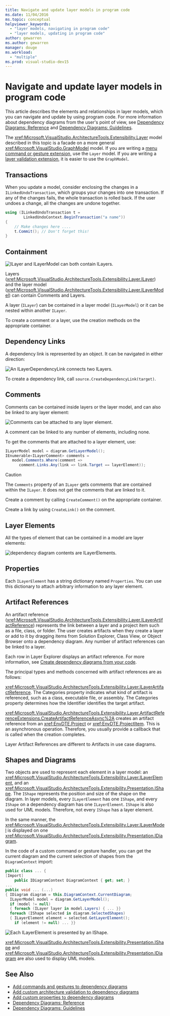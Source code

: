 ```yaml
---
title: Navigate and update layer models in program code
ms.date: 11/04/2016
ms.topic: conceptual
helpviewer_keywords:
  - "layer models, navigating in program code"
  - "layer models, updating in program code"
author: gewarren
ms.author: gewarren
manager: douge
ms.workload:
  - "multiple"
ms.prod: visual-studio-dev15
---
```

# Navigate and update layer models in program code

This article describes the elements and relationships in layer models, which you can navigate and update by using program code. For more information about dependency diagrams from the user's point of view, see [Dependency Diagrams: Reference](../modeling/layer-diagrams-reference.md) and [Dependency Diagrams: Guidelines](../modeling/layer-diagrams-guidelines.md).

The <xref:Microsoft.VisualStudio.ArchitectureTools.Extensibility.Layer> model described in this topic is a facade on a more general <xref:Microsoft.VisualStudio.GraphModel> model. If you are writing a [menu command or gesture extension](../modeling/add-commands-and-gestures-to-layer-diagrams.md), use the `Layer` model. If you are writing a [layer validation extension](../modeling/add-custom-architecture-validation-to-layer-diagrams.md), it is easier to use the `GraphModel`.

## Transactions

When you update a model, consider enclosing the changes in a `ILinkedUndoTransaction`, which groups your changes into one transaction. If any of the changes fails, the whole transaction is rolled back. If the user undoes a change, all the changes are undone together.

```csharp
using (ILinkedUndoTransaction t =
        LinkedUndoContext.BeginTransaction("a name"))
{
    // Make changes here ....
    t.Commit(); // Don't forget this!
}
```

## Containment

![ILayer and ILayerModel can both contain ILayers.](../modeling/media/layerapi_containment.png)

Layers (<xref:Microsoft.VisualStudio.ArchitectureTools.Extensibility.Layer.ILayer>) and the layer model (<xref:Microsoft.VisualStudio.ArchitectureTools.Extensibility.Layer.ILayerModel>) can contain Comments and Layers.

A layer (`ILayer`) can be contained in a layer model (`ILayerModel`) or it can be nested within another `ILayer`.

To create a comment or a layer, use the creation methods on the appropriate container.

## Dependency Links

A dependency link is represented by an object. It can be navigated in either direction:

![An ILayerDependencyLink connects two ILayers.](../modeling/media/layerapi_dependency.png)

To create a dependency link, call `source.CreateDependencyLink(target)`.

## Comments

Comments can be contained inside layers or the layer model, and can also be linked to any layer element:

![Comments can be attached to any layer element.](../modeling/media/layerapi_comments.png)

A comment can be linked to any number of elements, including none.

To get the comments that are attached to a layer element, use:

```csharp
ILayerModel model = diagram.GetLayerModel();
IEnumerable<ILayerComment> comments =
   model.Comments.Where(comment =>
      comment.Links.Any(link => link.Target == layerElement));
```

> [!CAUTION]
> The `Comments` property of an `ILayer` gets comments that are contained within the `ILayer`. It does not get the comments that are linked to it.

Create a comment by calling `CreateComment()` on the appropriate container.

Create a link by using `CreateLink()` on the comment.

## Layer Elements

All the types of element that can be contained in a model are layer elements:

![dependency diagram contents are ILayerElements.](../modeling/media/layerapi_layerelements.png)

## Properties

Each `ILayerElement` has a string dictionary named `Properties`. You can use this dictionary to attach arbitrary information to any layer element.

## Artifact References

An artifact reference (<xref:Microsoft.VisualStudio.ArchitectureTools.Extensibility.Layer.ILayerArtifactReference>) represents the link between a layer and a project item such as a file, class, or folder. The user creates artifacts when they create a layer or add to it by dragging items from Solution Explorer, Class View, or Object Browser onto a dependency diagram. Any number of artifact references can be linked to a layer.

Each row in Layer Explorer displays an artifact reference. For more information, see [Create dependency diagrams from your code](../modeling/create-layer-diagrams-from-your-code.md).

The principal types and methods concerned with artifact references are as follows:

<xref:Microsoft.VisualStudio.ArchitectureTools.Extensibility.Layer.ILayerArtifactReference>. The Categories property indicates what kind of artifact is referenced, such as a class, executable file, or assembly. The Categories property determines how the Identifier identifies the target artifact.

<xref:Microsoft.VisualStudio.ArchitectureTools.Extensibility.Layer.ArtifactReferenceExtensions.CreateArtifactReferenceAsync%2A> creates an artifact reference from an <xref:EnvDTE.Project> or <xref:EnvDTE.ProjectItem>. This is an asynchronous operation. Therefore, you usually provide a callback that is called when the creation completes.

Layer Artifact References are different to Artifacts in use case diagrams.

## Shapes and Diagrams

Two objects are used to represent each element in a layer model: an <xref:Microsoft.VisualStudio.ArchitectureTools.Extensibility.Layer.ILayerElement>, and an <xref:Microsoft.VisualStudio.ArchitectureTools.Extensibility.Presentation.IShape>. The `IShape` represents the position and size of the shape on the diagram. In layer models, every `ILayerElement` has one `IShape`, and every `IShape` on a dependency diagram has one `ILayerElement`. `IShape` is also used for UML models. Therefore, not every `IShape` has a layer element.

In the same manner, the <xref:Microsoft.VisualStudio.ArchitectureTools.Extensibility.Layer.ILayerModel> is displayed on one <xref:Microsoft.VisualStudio.ArchitectureTools.Extensibility.Presentation.IDiagram>.

In the code of a custom command or gesture handler, you can get the current diagram and the current selection of shapes from the `DiagramContext` import:

```csharp
public class ... {
[Import]
    public IDiagramContext DiagramContext { get; set; }
...
public void ... (...)
{ IDiagram diagram = this.DiagramContext.CurrentDiagram;
  ILayerModel model = diagram.GetLayerModel();
  if (model != null)
  { foreach (ILayer layer in model.Layers) { ... }}
  foreach (IShape selected in diagram.SelectedShapes)
  { ILayerElement element = selected.GetLayerElement();
    if (element != null) ... }}
```

![Each ILayerElement is presented by an IShape.](../modeling/media/layerapi_shapes.png)

<xref:Microsoft.VisualStudio.ArchitectureTools.Extensibility.Presentation.IShape> and <xref:Microsoft.VisualStudio.ArchitectureTools.Extensibility.Presentation.IDiagram> are also used to display UML models.

## See Also

- [Add commands and gestures to dependency diagrams](../modeling/add-commands-and-gestures-to-layer-diagrams.md)
- [Add custom architecture validation to dependency diagrams](../modeling/add-custom-architecture-validation-to-layer-diagrams.md)
- [Add custom properties to dependency diagrams](../modeling/add-custom-properties-to-layer-diagrams.md)
- [Dependency Diagrams: Reference](../modeling/layer-diagrams-reference.md)
- [Dependency Diagrams: Guidelines](../modeling/layer-diagrams-guidelines.md)
